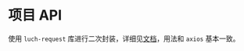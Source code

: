 # 项目 API

使用 `luch-request` 库进行二次封装，详细见[文档](https://www.quanzhan.co/luch-request/guide/3.x/)，用法和 `axios` 基本一致。
